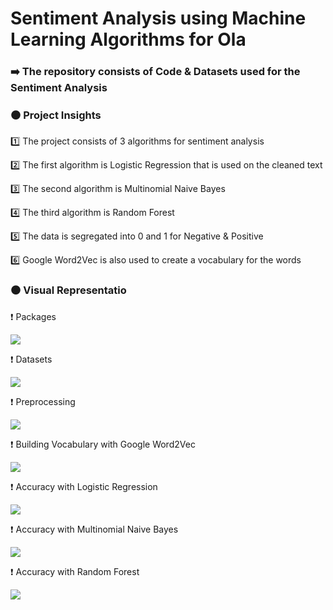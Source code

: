 # Sentiment Analysis using Machine Learning Algorithms for Ola 

### ➡️ The repository consists of Code & Datasets used for the Sentiment Analysis

### ⚫️ Project Insights

1️⃣ The project consists of 3 algorithms for sentiment analysis

2️⃣ The first algorithm is Logistic Regression that is used on the cleaned text  

3️⃣ The second algorithm is Multinomial Naive Bayes   

4️⃣ The third algorithm is Random Forest

5️⃣ The data is segregated into 0 and 1 for Negative & Positive

6️⃣ Google Word2Vec is also used to create a vocabulary for the words 

### ⚫️ Visual Representatio

❗️  Packages

![](https://github.com/yashindulkar/Sentimental-Analysis-using-ML-Ola/blob/master/Images/Packages.PNG)

❗️  Datasets

![](https://github.com/yashindulkar/Sentimental-Analysis-using-ML-Ola/blob/master/Images/Datasets.PNG)

❗️  Preprocessing

![](https://github.com/yashindulkar/Sentimental-Analysis-using-ML-Ola/blob/master/Images/Tokenizing.PNG)

❗️  Building Vocabulary with Google Word2Vec

![](https://github.com/yashindulkar/Sentimental-Analysis-using-ML-Ola/blob/master/Images/Creating%20Vocab.PNG)

❗️  Accuracy with Logistic Regression

![](https://github.com/yashindulkar/Sentimental-Analysis-using-ML-Ola/blob/master/Images/LR.PNG)

❗️  Accuracy with Multinomial Naive Bayes

![](https://github.com/yashindulkar/Sentimental-Analysis-using-ML-Ola/blob/master/Images/MNB.PNG)

❗️  Accuracy with Random Forest

![](https://github.com/yashindulkar/Sentimental-Analysis-using-ML-Ola/blob/master/Images/RF.PNG)
